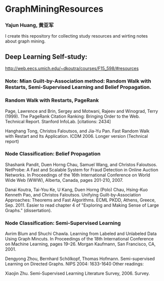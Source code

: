 # GraphMiningResources
### Yajun Huang, 黄亚军

I create this repository for collecting study resources and wirting notes about graph mining. 

## Deep Learning Self-study:
http://web.eecs.umich.edu/~dkoutra/courses/F15_598/#resources

### Note: Mian Guilt-by-Association method: Random Walk with Restarts, Semi-Supervised Learning and Belief Propagation.

### Random Walk with Restarts, PageRank
Page, Lawrence and Brin, Sergey and Motwani, Rajeev and Winograd, Terry (1999). The PageRank Citation Ranking: Bringing Order to the Web. Technical Report. Stanford InfoLab. [citations: 2434]

Hanghang Tong, Christos Faloutsos, and Jia-Yu Pan. Fast Random Walk with Restart and Its Application. ICDM 2006. Longer version (Technical report)

### Node Classification: Belief Propagation

Shashank Pandit, Duen Horng Chau, Samuel Wang, and Christos Faloutsos. NetProbe: A Fast and Scalable System for Fraud Detection in Online Auction Networks. In Proceedings of the 16th International Conference on World Wide Web (WWW), Alberta, Canada, pages 201-210, 2007.

Danai Koutra, Tai-You Ke, U Kang, Duen Horng (Polo) Chau, Hsing-Kuo Kenneth Pao, and Christos Faloutsos. Unifying Guilt-by-Association Approaches: Theorems and Fast Algorithms. ECML PKDD, Athens, Greece, Sep. 2011. Easier to read chapter 4 of "Exploring and Making Sense of Large Graphs." (dissertation).

### Node Classification: Semi-Supervised Learning

Avrim Blum and Shuchi Chawla. Learning from Labeled and Unlabeled Data Using Graph Mincuts. In Proceedings of the 18th International Conference on Machine Learning, pages 19–26. Morgan Kaufmann, San Francisco, CA, 2001.

Dengyong Zhou, Bernhard Schölkopf, Thomas Hofmann. Semi-supervised Learning on Directed Graphs. NIPS 2004: 1633-1640
Other readings:

Xiaojin Zhu. Semi-Supervised Learning Literature Survey, 2006. Survey.

